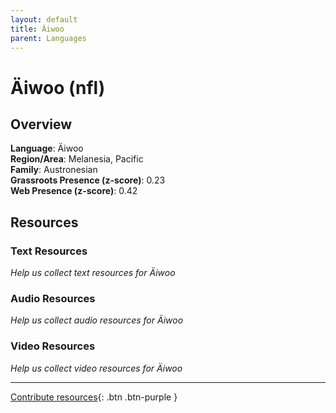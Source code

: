 ```yaml
---
layout: default
title: Äiwoo
parent: Languages
---
```


# Äiwoo (nfl)

## Overview

**Language**: Äiwoo  
**Region/Area**: Melanesia, Pacific  
**Family**: Austronesian  
**Grassroots Presence (z-score)**: 0.23  
**Web Presence (z-score)**: 0.42  

## Resources

### Text Resources
*Help us collect text resources for Äiwoo*

### Audio Resources
*Help us collect audio resources for Äiwoo*

### Video Resources
*Help us collect video resources for Äiwoo*

---

[Contribute resources](https://forms.office.com/e/1SfLJx3u1r){: .btn .btn-purple }

